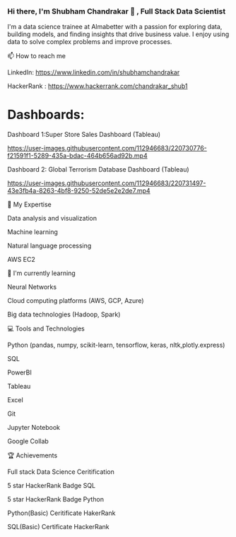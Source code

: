 <!--
**chandrakar-shubham/chandrakar-shubham** is a ✨ _special_ ✨ repository because its `README.md` (this file) appears on your GitHub profile.

Here are some ideas to get you started:

- 🔭 I’m currently working on ...
- 🌱 I’m currently learning ...
- 👯 I’m looking to collaborate on ...
- 🤔 I’m looking for help with ...
- 💬 Ask me about ...
- 📫 How to reach me: ...
- 😄 Pronouns: ...
- ⚡ Fun fact: ...
-->

### Hi there, I'm Shubham Chandrakar 👋 , Full Stack Data Scientist
I'm a data science trainee at Almabetter with a passion for exploring data, building models, and finding insights that drive business value. I enjoy using data to solve complex problems and improve processes.

📫 How to reach me

LinkedIn: https://www.linkedin.com/in/shubhamchandrakar

HackerRank : https://www.hackerrank.com/chandrakar_shub1

# Dashboards:

Dashboard 1:Super Store Sales Dashboard (Tableau)

https://user-images.githubusercontent.com/112946683/220730776-f21591f1-5289-435a-bdac-464b656ad92b.mp4

Dashboard 2: Global Terrorism Database Dashboard (Tableau)

https://user-images.githubusercontent.com/112946683/220731497-43e3fb4a-8263-4bf8-9250-52de5e2e2de7.mp4

🔭 My Expertise

Data analysis and visualization

Machine learning

Natural language processing

AWS EC2

🌱 I'm currently learning

Neural Networks

Cloud computing platforms (AWS, GCP, Azure)

Big data technologies (Hadoop, Spark)

💻 Tools and Technologies

Python (pandas, numpy, scikit-learn, tensorflow, keras, nltk,plotly.express)

SQL

PowerBI

Tableau

Excel

Git

Jupyter Notebook

Google Collab

🏆 Achievements

Full stack Data Science Ceritification

5 star HackerRank Badge SQL

5 star HackerRank Badge Python

Python(Basic) Ceritificate HakerRank

SQL(Basic) Certificate HackerRank


<!--
---📈 GitHub Stats
Your Name's GitHub stats

----📚 Latest Blog Posts
[Title of Blog Post 1](Link to Blog Post 1)
[Title of Blog Post 2](Link to Blog Post 2)
[Title of Blog Post 3](Link to Blog Post 3)
Feel free to connect with me and let's discuss how data science can create value for your business!
-->

